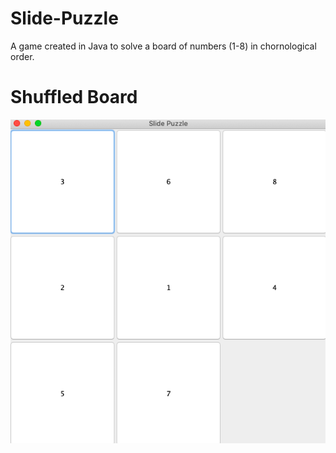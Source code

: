 # Slide-Puzzle
A game created in Java to solve a board of numbers (1-8) in chornological order. 
# Shuffled Board
![](images/ShuffledBoard.png)

